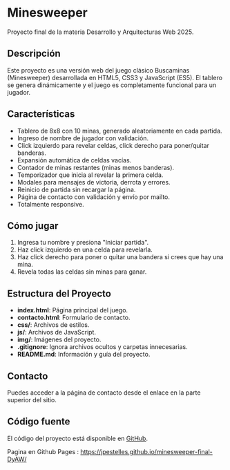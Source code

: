 

# Minesweeper

Proyecto final de la materia Desarrollo y Arquitecturas Web 2025.

## Descripción

Este proyecto es una versión web del juego clásico Buscaminas (Minesweeper) desarrollada en HTML5, CSS3 y JavaScript (ES5). El tablero se genera dinámicamente y el juego es completamente funcional para un jugador.

## Características

- Tablero de 8x8 con 10 minas, generado aleatoriamente en cada partida.
- Ingreso de nombre de jugador con validación.
- Click izquierdo para revelar celdas, click derecho para poner/quitar banderas.
- Expansión automática de celdas vacías.
- Contador de minas restantes (minas menos banderas).
- Temporizador que inicia al revelar la primera celda.
- Modales para mensajes de victoria, derrota y errores.
- Reinicio de partida sin recargar la página.
- Página de contacto con validación y envío por mailto.
- Totalmente responsive.

## Cómo jugar

1. Ingresa tu nombre y presiona "Iniciar partida".
2. Haz click izquierdo en una celda para revelarla.
3. Haz click derecho para poner o quitar una bandera si crees que hay una mina.
4. Revela todas las celdas sin minas para ganar.

## Estructura del Proyecto

- **index.html**: Página principal del juego.
- **contacto.html**: Formulario de contacto.
- **css/**: Archivos de estilos.
- **js/**: Archivos de JavaScript.
- **img/**: Imágenes del proyecto.
- **.gitignore**: Ignora archivos ocultos y carpetas innecesarias.
- **README.md**: Información y guía del proyecto.

## Contacto

Puedes acceder a la página de contacto desde el enlace en la parte superior del sitio.

## Código fuente

El código del proyecto está disponible en [GitHub](https://github.com/JPEstelles/minesweeper-final-DyAW.git).

Pagina en Github Pages : https://jpestelles.github.io/minesweeper-final-DyAW/


